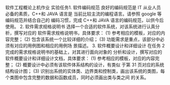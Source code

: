 
软件工程概论上机作业
实验任务1. 软件编码规范
良好的编码规范是 IT 从业人员必备的素质，C++和 JAVA 语言是
当前比较主流的编程语言。请参照 google 等编码规范并结合自己的
编码习惯，完成 C++和 JAVA 语言的编码规范，以供今后使用。
2. 软件需求规格说明书
选择一个合适的软件系统，对该系统进行认真分析，撰写对应的
软件需求规格说明书，具体要求：
(1) 参考相应的模板，对应的内容完整；
(2) 包含该系统一个比较详细的介绍；
(3) 功能需求是重点，该部分中必须有对应的用例图和相应的用例场
景描述。
3. 软件概要设计和详细设计
在任务 2 完成的需求规格说明书的基础上，对其进行面向对象的
分析和设计，撰写对应的软件概要设计和详细设计文档，具体要求：
(1) 参考相应的模板，对应的内容完整；
(2) 概要设计中必须有该软件体系结构的设计，有类似
于第 31 页对应的系统结构设计图；
(3) 识别出系统的实体类、边界类和控制类，画出该系统的类图，每
个类图中包含完整的数据和函数成员，同时必须画出类与类之间
的关系。
